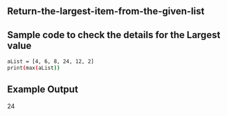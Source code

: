 ## Return-the-largest-item-from-the-given-list
## Sample code to check the details for the Largest value
```sh
aList = [4, 6, 8, 24, 12, 2]
print(max(aList))
```
## Example Output
24

